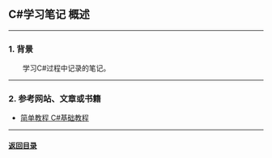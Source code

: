 ## C#学习笔记 概述
---
### 1. 背景

&emsp;&emsp;学习C#过程中记录的笔记。

---
### 2. 参考网站、文章或书籍

+ [简单教程 C#基础教程](https://www.twle.cn/l/yufei/csharp/csharp-basic-index.html)

---

#### [返回目录](./)
